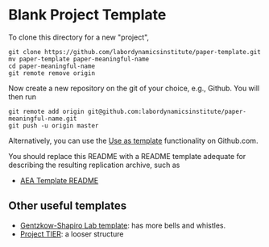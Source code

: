 # Blank Project Template

To clone this directory for a new "project",

    git clone https://github.com/labordynamicsinstitute/paper-template.git
    mv paper-template paper-meaningful-name  
    cd paper-meaningful-name
    git remote remove origin

Now create a new repository on the git of your choice, e.g., Github. You will then run

    git remote add origin git@github.com:labordynamicsinstitute/paper-meaningful-name.git
    git push -u origin master
  
Alternatively, you can use the [Use as template](https://github.com/labordynamicsinstitute/paper-template/generate) functionality on Github.com.

You should replace this README with a README template adequate for describing the resulting replication archive, such as
- [AEA Template README](https://github.com/AEADataEditor/aea-de-guidance/blob/master/template-README.md)

## Other useful templates

- [Gentzkow-Shapiro Lab template](https://github.com/gslab-econ/template): has more bells and whistles.
- [Project TIER](https://www.projecttier.org/): a looser structure

